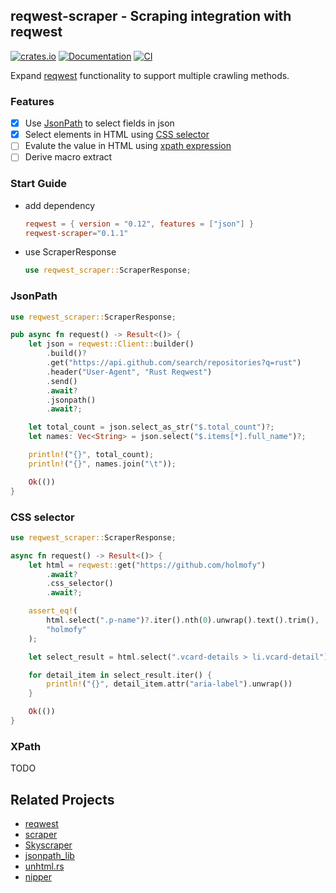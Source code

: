 ## reqwest-scraper - Scraping integration with reqwest

[![crates.io](https://img.shields.io/crates/v/reqwest-scraper.svg)](https://crates.io/crates/reqwest-scraper)
[![Documentation](https://docs.rs/reqwest-scraper/badge.svg)](https://docs.rs/reqwest-scraper)
[![CI](https://github.com/holmofy/reqwest-scraper/workflows/Publish/badge.svg)](https://github.com/holmofy/reqwest-scraper/actions?query=workflow%3APublish)

Expand [reqwest](https://github.com/seanmonstar/reqwest) functionality to support multiple crawling methods.

### Features

* [x] Use [JsonPath](#jsonpath) to select fields in json
* [x] Select elements in HTML using [CSS selector](#css-selector)
* [ ] Evalute the value in HTML using [xpath expression](#xpath)
* [ ] Derive macro extract

### Start Guide

* add dependency
    ```toml
    reqwest = { version = "0.12", features = ["json"] }
    reqwest-scraper="0.1.1"
    ```
* use ScraperResponse
    ```rust
    use reqwest_scraper::ScraperResponse;
    ```


<h3 id="jsonpath">JsonPath</h3>

```rust
use reqwest_scraper::ScraperResponse;

pub async fn request() -> Result<()> {
    let json = reqwest::Client::builder()
        .build()?
        .get("https://api.github.com/search/repositories?q=rust")
        .header("User-Agent", "Rust Reqwest")
        .send()
        .await?
        .jsonpath()
        .await?;

    let total_count = json.select_as_str("$.total_count")?;
    let names: Vec<String> = json.select("$.items[*].full_name")?;

    println!("{}", total_count);
    println!("{}", names.join("\t"));

    Ok(())
}
```

<h3 id="css-selector">CSS selector</h3>

```rust
use reqwest_scraper::ScraperResponse;

async fn request() -> Result<()> {
    let html = reqwest::get("https://github.com/holmofy")
        .await?
        .css_selector()
        .await?;

    assert_eq!(
        html.select(".p-name")?.iter().nth(0).unwrap().text().trim(),
        "holmofy"
    );

    let select_result = html.select(".vcard-details > li.vcard-detail")?;

    for detail_item in select_result.iter() {
        println!("{}", detail_item.attr("aria-label").unwrap())
    }

    Ok(())
}
```

<h3 id="xpath">XPath</h3>

TODO

## Related Projects

* [reqwest](https://github.com/seanmonstar/reqwest)
* [scraper](https://github.com/causal-agent/scraper)
* [Skyscraper](https://github.com/James-LG/Skyscraper)
* [jsonpath_lib](https://github.com/freestrings/jsonpath)
* [unhtml.rs](https://github.com/Hexilee/unhtml.rs)
* [nipper](https://github.com/importcjj/nipper)